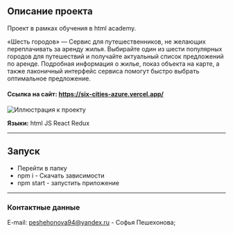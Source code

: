 ## Описание проекта
Проект в рамках обучения в html academy.
 
«Шесть городов» — Cервис для путешественников, не желающих переплачивать за аренду жилья. Выбирайте один из шести популярных городов для путешествий и получайте актуальный список предложений по аренде. Подробная информация о жилье, показ объекта на карте, а также лаконичный интерфейс сервиса помогут быстро выбрать оптимальное предложение.

#### Ссылка на сайт: https://six-cities-azure.vercel.app/
 
![Иллюстрация к проекту](https://up.htmlacademy.ru/assets/intensives/react/12/projects/six-cities-simple/image.jpg?v=202306260501)

 
**Языки:** html JS React Redux
***
 ## Запуск
 - Перейти в папку
 - npm i - Скачать зависимости
 - npm start - запустить приложение
***

### Контактные данные
E-mail: peshehonova94@yandex.ru - Софья Пешехонова;
